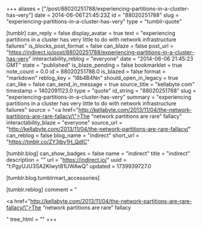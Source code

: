 +++
aliases = ["/post/88020251788/experiencing-partitions-in-a-cluster-has-very"]
date = 2014-06-06T21:45:23Z
id = "88020251788"
slug = "experiencing-partitions-in-a-cluster-has-very"
type = "tumblr-quote"

[tumblr]
can_reply = false
display_avatar = true
text = "experiencing partitions in a cluster has very little to do with network infrastructure failures"
is_blocks_post_format = false
can_blaze = false
post_url = "https://indirect.io/post/88020251788/experiencing-partitions-in-a-cluster-has-very"
interactability_reblog = "everyone"
date = "2014-06-06 21:45:23 GMT"
state = "published"
is_blaze_pending = false
bookmarklet = true
note_count = 0.0
id = 88020251788.0
is_blazed = false
format = "markdown"
reblog_key = "l8b4B4Nn"
should_open_in_legacy = true
can_like = false
can_send_in_message = true
source_title = "kellabyte.com"
timestamp = 1402091123.0
type = "quote"
id_string = "88020251788"
slug = "experiencing-partitions-in-a-cluster-has-very"
summary = "experiencing partitions in a cluster has very little to do with network infrastructure failures"
source = "<a href=\"http://kellabyte.com/2013/11/04/the-network-partitions-are-rare-fallacy/\">The “network partitions are rare” fallacy</a>"
interactability_blaze = "everyone"
source_url = "http://kellabyte.com/2013/11/04/the-network-partitions-are-rare-fallacy/"
can_reblog = false
blog_name = "indirect"
short_url = "https://tmblr.co/ZY3jby1H_QdIC"

[tumblr.blog]
can_show_badges = false
name = "indirect"
title = "indirect"
description = ""
url = "https://indirect.io/"
uuid = "t:PgyUJU3SA2Klwyt81UWAwQ"
updated = 1739939727.0

[tumblr.blog.tumblrmart_accessories]

[tumblr.reblog]
comment = "<p><a href=\"http://kellabyte.com/2013/11/04/the-network-partitions-are-rare-fallacy/\">The “network partitions are rare” fallacy</a></p>"
tree_html = ""
+++
